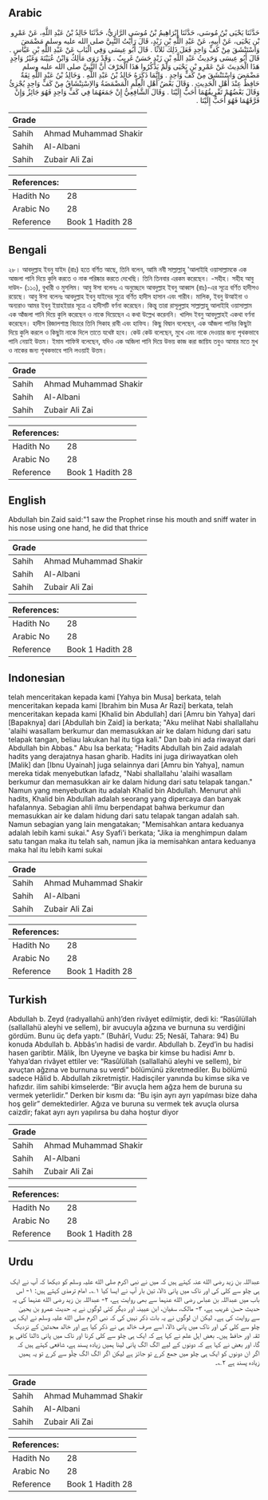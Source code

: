 ## Arabic


<div dir="rtl" lang="ar" style={{fontSize:'larger',backgroundColor:'#f8f9fa',padding:20}}>
حَدَّثَنَا يَحْيَى بْنُ مُوسَى، حَدَّثَنَا إِبْرَاهِيمُ بْنُ مُوسَى الرَّازِيُّ، حَدَّثَنَا خَالِدُ بْنُ عَبْدِ اللَّهِ، عَنْ عَمْرِو بْنِ يَحْيَى، عَنْ أَبِيهِ، عَنْ عَبْدِ اللَّهِ بْنِ زَيْدٍ، قَالَ رَأَيْتُ النَّبِيَّ صلى الله عليه وسلم مَضْمَضَ وَاسْتَنْشَقَ مِنْ كَفٍّ وَاحِدٍ فَعَلَ ذَلِكَ ثَلاَثًا ‏.‏ قَالَ أَبُو عِيسَى وَفِي الْبَابِ عَنْ عَبْدِ اللَّهِ بْنِ عَبَّاسٍ ‏.‏ قَالَ أَبُو عِيسَى وَحَدِيثُ عَبْدِ اللَّهِ بْنِ زَيْدٍ حَسَنٌ غَرِيبٌ ‏.‏ وَقَدْ رَوَى مَالِكٌ وَابْنُ عُيَيْنَةَ وَغَيْرُ وَاحِدٍ هَذَا الْحَدِيثَ عَنْ عَمْرِو بْنِ يَحْيَى وَلَمْ يَذْكُرُوا هَذَا الْحَرْفَ أَنَّ النَّبِيَّ صلى الله عليه وسلم مَضْمَضَ وَاسْتَنْشَقَ مِنْ كَفٍّ وَاحِدٍ ‏.‏ وَإِنَّمَا ذَكَرَهُ خَالِدُ بْنُ عَبْدِ اللَّهِ ‏.‏ وَخَالِدُ بْنُ عَبْدِ اللَّهِ ثِقَةٌ حَافِظٌ عِنْدَ أَهْلِ الْحَدِيثِ ‏.‏ وَقَالَ بَعْضُ أَهْلِ الْعِلْمِ الْمَضْمَضَةُ وَالاِسْتِنْشَاقُ مِنْ كَفٍّ وَاحِدٍ يُجْزِئُ وَقَالَ بَعْضُهُمْ تَفْرِيقُهُمَا أَحَبُّ إِلَيْنَا ‏.‏ وَقَالَ الشَّافِعِيُّ إِنْ جَمَعَهُمَا فِي كَفٍّ وَاحِدٍ فَهُوَ جَائِزٌ وَإِنْ فَرَّقَهُمَا فَهُوَ أَحَبُّ إِلَيْنَا ‏.‏
</div>
<div style={{backgroundColor:'#f8f9fa',padding:20, marginBottom: 10}}><table> <thead> <tr> <th>Grade</th> <th></th> </tr> </thead> <tbody> <tr><td>Sahih</td><td>Ahmad Muhammad Shakir</td></tr><tr><td>Sahih</td><td>Al-Albani</td></tr><tr><td>Sahih</td><td>Zubair Ali Zai</td></tr></tbody></table><table> <thead> <tr> <th>References:</th> <th></th> </tr> </thead> <tbody><tr><td>Hadith No</td><td>28</td></tr><tr><td>Arabic No</td><td>28</td></tr><tr><td>Reference</td><td>Book 1 Hadith 28</td></tr></tbody></table></div>

## Bengali


<div dir="ltr" lang="bn" style={{fontSize:'larger',backgroundColor:'#f8f9fa',padding:20}}>
২৮। আবদুল্লাহ ইবনু যাইদ (রাঃ) হতে বর্ণিত আছে, তিনি বলেন, আমি নবী সাল্লাল্লাহু 'আলাইহি ওয়াসাল্লামকে এক আজলা পানি দিয়ে কুলি করতে ও নাক পরিষ্কার করতে দেখেছি। তিনি তিনবার এরকম করেছেন। -সহীহ। সহীহ আবু দাউদ- (১১০), বুখারী ও মুসলিম। আবু ঈসা বলেনঃ এ অনুচ্ছেদে আবদুল্লাহ ইবনু আব্বাস (রাঃ)-এর সূত্রে বর্ণিত হাদীসও রয়েছে। আবু ঈসা বলেনঃ আবদুল্লাহ ইবনু যাইদের সূত্রে বর্ণিত হাদীস হাসান এবং গারীব। মালিক, ইবনু উআইনা ও অন্যরাও আমর ইবনু ইয়াহইয়ার সূত্রে এ হাদীসটি বর্ণনা করেছেন। কিন্তু তারা রাসূলুল্লাহ সাল্লাল্লাহু আলাইহি ওয়াসাল্লাম এক আঁজলা পানি দিয়ে কুলি করেছেন ও নাকে দিয়েছেন এ কথা উল্লেখ করেননি। খালিদ ইবনু আবদুল্লাহই একথা বর্ণনা করেছেন। হাদীস রিজালশাস্ত্র বিচারে তিনি সিকাহ রাবী এবং হাফিয। কিছু বিদ্বান বলেছেন, এক আঁজলা পানির কিছুটা দিয়ে কুলি করলে ও কিছুটা নাকে দিলে তাতে যথেষ্ট হবে। কেউ কেউ বলেছেন, মুখে এবং নাকে দেওয়ার জন্য পৃথকভাবে পানি নেয়াই উত্তম। ইমাম শাফিঈ বলেছেন, যদিও এক অজিলা পানি দিয়ে উভয় কাজ করা জায়িয তবুও আমার মতে মুখ ও নাকের জন্য পৃথকভাবে পানি লওয়াই উত্তম।
</div>
<div style={{backgroundColor:'#f8f9fa',padding:20, marginBottom: 10}}><table> <thead> <tr> <th>Grade</th> <th></th> </tr> </thead> <tbody> <tr><td>Sahih</td><td>Ahmad Muhammad Shakir</td></tr><tr><td>Sahih</td><td>Al-Albani</td></tr><tr><td>Sahih</td><td>Zubair Ali Zai</td></tr></tbody></table><table> <thead> <tr> <th>References:</th> <th></th> </tr> </thead> <tbody><tr><td>Hadith No</td><td>28</td></tr><tr><td>Arabic No</td><td>28</td></tr><tr><td>Reference</td><td>Book 1 Hadith 28</td></tr></tbody></table></div>

## English


<div dir="ltr" lang="en" style={{fontSize:'larger',backgroundColor:'#f8f9fa',padding:20}}>
Abdullah bin Zaid said:"1 saw the Prophet rinse his mouth and sniff water in his nose using one hand, he did that thrice
</div>
<div style={{backgroundColor:'#f8f9fa',padding:20, marginBottom: 10}}><table> <thead> <tr> <th>Grade</th> <th></th> </tr> </thead> <tbody> <tr><td>Sahih</td><td>Ahmad Muhammad Shakir</td></tr><tr><td>Sahih</td><td>Al-Albani</td></tr><tr><td>Sahih</td><td>Zubair Ali Zai</td></tr></tbody></table><table> <thead> <tr> <th>References:</th> <th></th> </tr> </thead> <tbody><tr><td>Hadith No</td><td>28</td></tr><tr><td>Arabic No</td><td>28</td></tr><tr><td>Reference</td><td>Book 1 Hadith 28</td></tr></tbody></table></div>

## Indonesian


<div dir="ltr" lang="id" style={{fontSize:'larger',backgroundColor:'#f8f9fa',padding:20}}>
telah menceritakan kepada kami [Yahya bin Musa] berkata, telah menceritakan kepada kami [Ibrahim bin Musa Ar Razi] berkata, telah menceritakan kepada kami [Khalid bin Abdullah] dari [Amru bin Yahya] dari [Bapaknya] dari [Abdullah bin Zaid] ia berkata; "Aku melihat Nabi shallallahu 'alaihi wasallam berkumur dan memasukkan air ke dalam hidung dari satu telapak tangan, beliau lakukan hal itu tiga kali." Dan bab ini ada riwayat dari Abdullah bin Abbas." Abu Isa berkata; "Hadits Abdullah bin Zaid adalah hadits yang derajatnya hasan gharib. Hadits ini juga diriwayatkan oleh [Malik] dan [Ibnu Uyainah] juga selainnya dari [Amru bin Yahya], namun mereka tidak menyebutkan lafadz, "Nabi shallallahu 'alaihi wasallam berkumur dan memasukkan air ke dalam hidung dari satu telapak tangan." Namun yang menyebutkan itu adalah Khalid bin Abdullah. Menurut ahli hadits, Khalid bin Abdullah adalah seorang yang dipercaya dan banyak hafalannya. Sebagian ahli ilmu berpendapat bahwa berkumur dan memasukkan air ke dalam hidung dari satu telapak tangan adalah sah. Namun sebagian yang lain mengatakan; "Memisahkan antara keduanya adalah lebih kami sukai." Asy Syafi'i berkata; "Jika ia menghimpun dalam satu tangan maka itu telah sah, namun jika ia memisahkan antara keduanya maka hal itu lebih kami sukai
</div>
<div style={{backgroundColor:'#f8f9fa',padding:20, marginBottom: 10}}><table> <thead> <tr> <th>Grade</th> <th></th> </tr> </thead> <tbody> <tr><td>Sahih</td><td>Ahmad Muhammad Shakir</td></tr><tr><td>Sahih</td><td>Al-Albani</td></tr><tr><td>Sahih</td><td>Zubair Ali Zai</td></tr></tbody></table><table> <thead> <tr> <th>References:</th> <th></th> </tr> </thead> <tbody><tr><td>Hadith No</td><td>28</td></tr><tr><td>Arabic No</td><td>28</td></tr><tr><td>Reference</td><td>Book 1 Hadith 28</td></tr></tbody></table></div>

## Turkish


<div dir="ltr" lang="tr" style={{fontSize:'larger',backgroundColor:'#f8f9fa',padding:20}}>
Abdullah b. Zeyd (radıyallahü anh)’den rivâyet edilmiştir, dedi ki: “Rasûlüllah (sallallahü aleyhi ve sellem), bir avucuyla ağzına ve burnuna su verdiğini gördüm. Bunu üç defa yaptı.” (Buhârî, Vudu: 25; Nesâî, Tahara: 94) Bu konuda Abdullah b. Abbâs’ın hadisi de vardır. Abdullah b. Zeyd’in bu hadisi hasen garibtir. Mâlik, İbn Uyeyne ve başka bir kimse bu hadisi Amr b. Yahya’dan rivâyet ettiler ve: “Rasûlüllah (sallallahü aleyhi ve sellem), bir avuçtan ağzına ve burnuna su verdi” bölümünü zikretmediler. Bu bölümü sadece Hâlid b. Abdullah zikretmiştir. Hadisçiler yanında bu kimse sika ve hafızdır. ilim sahibi kimselerde: “Bir avuçla hem ağza hem de buruna su vermek yeterlidir.” Derken bir kısmı da: “Bu işin ayrı ayrı yapılması bize daha hoş gelir” demektedirler. Ağıza ve buruna su vermek tek avuçla olursa caizdir; fakat ayrı ayrı yapılırsa bu daha hoştur diyor
</div>
<div style={{backgroundColor:'#f8f9fa',padding:20, marginBottom: 10}}><table> <thead> <tr> <th>Grade</th> <th></th> </tr> </thead> <tbody> <tr><td>Sahih</td><td>Ahmad Muhammad Shakir</td></tr><tr><td>Sahih</td><td>Al-Albani</td></tr><tr><td>Sahih</td><td>Zubair Ali Zai</td></tr></tbody></table><table> <thead> <tr> <th>References:</th> <th></th> </tr> </thead> <tbody><tr><td>Hadith No</td><td>28</td></tr><tr><td>Arabic No</td><td>28</td></tr><tr><td>Reference</td><td>Book 1 Hadith 28</td></tr></tbody></table></div>

## Urdu


<div dir="rtl" lang="ur" style={{fontSize:'larger',backgroundColor:'#f8f9fa',padding:20}}>
عبداللہ بن زید رضی الله عنہ کہتے ہیں کہ میں نے نبی اکرم صلی الله علیہ وسلم کو دیکھا کہ آپ نے ایک ہی چلو سے کلی کی اور ناک میں پانی ڈالا، تین بار آپ نے ایسا کیا ۱؎۔ امام ترمذی کہتے ہیں: ۱- اس باب میں عبداللہ بن عباس رضی الله عنہما سے بھی روایت ہے، ۲- عبداللہ بن زید رضی الله عنہما کی یہ حدیث حسن غریب ہے، ۳- مالک، سفیان، ابن عیینہ اور دیگر کئی لوگوں نے یہ حدیث عمرو بن یحییٰ سے روایت کی ہے۔ لیکن ان لوگوں نے یہ بات ذکر نہیں کی کہ نبی اکرم صلی الله علیہ وسلم نے ایک ہی چلو سے کلی کی اور ناک میں پانی ڈالا، اسے صرف خالد ہی نے ذکر کیا ہے اور خالد محدثین کے نزدیک ثقہ اور حافظ ہیں۔ بعض اہل علم نے کہا ہے کہ ایک ہی چلو سے کلی کرنا اور ناک میں پانی ڈالنا کافی ہو گا، اور بعض نے کہا ہے کہ دونوں کے لیے الگ الگ پانی لینا ہمیں زیادہ پسند ہے، شافعی کہتے ہیں کہ اگر ان دونوں کو ایک ہی چلو میں جمع کرے تو جائز ہے لیکن اگر الگ الگ چلّو سے کرے تو یہ ہمیں زیادہ پسند ہے ۲؎۔
</div>
<div style={{backgroundColor:'#f8f9fa',padding:20, marginBottom: 10}}><table> <thead> <tr> <th>Grade</th> <th></th> </tr> </thead> <tbody> <tr><td>Sahih</td><td>Ahmad Muhammad Shakir</td></tr><tr><td>Sahih</td><td>Al-Albani</td></tr><tr><td>Sahih</td><td>Zubair Ali Zai</td></tr></tbody></table><table> <thead> <tr> <th>References:</th> <th></th> </tr> </thead> <tbody><tr><td>Hadith No</td><td>28</td></tr><tr><td>Arabic No</td><td>28</td></tr><tr><td>Reference</td><td>Book 1 Hadith 28</td></tr></tbody></table></div>